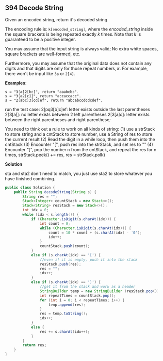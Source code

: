 ## 394 Decode String

Given an encoded string, return it's decoded string.

The encoding rule is: `k[encoded_string]`, where the *encoded_string* inside the square brackets is being repeated exactly *k* times. Note that *k* is guaranteed to be a positive integer.

You may assume that the input string is always valid; No extra white spaces, square brackets are well-formed, etc.

Furthermore, you may assume that the original data does not contain any digits and that digits are only for those repeat numbers, *k*. For example, there won't be input like `3a` or `2[4]`.

**Examples:**

```
s = "3[a]2[bc]", return "aaabcbc".
s = "3[a2[c]]", return "accaccacc".
s = "2[abc]3[cd]ef", return "abcabccdcdcdef".
```

run the test case:
2[pq3[b]c]ef:
letter exists outside the last parentheses
2[3[a]]:
no letter exists between 2 left parentheses
2[3[a]c]:
letter exists between the right parentheses and right parenthese;

You need to think out a rule to work on all kinds of string:
(1) use a strStack to store string and a cntStack to store number, use a String of res to store the current result
(2) Read the digit in a while loop, then push them into the cntStack
(3) Encounter "[", push res into the strStack, and set res to ""
(4) Encounter "]", pop the number n from the cntStack, and repeat the res for n times, strStack.peek() += res, res = strStack.poll()




**Solution**

sta and sta2 don't need to match, you just use sta2 to store whatever you have finished combining.



```java
public class Solution {
    public String decodeString(String s) {
        String res = "";
        Stack<Integer> countStack = new Stack<>();
        Stack<String> resStack = new Stack<>();
        int idx = 0;
        while (idx < s.length()) {
            if (Character.isDigit(s.charAt(idx))) {
                int count = 0;
                while (Character.isDigit(s.charAt(idx))) {
                    count = 10 * count + (s.charAt(idx) - '0');
                    idx++;
                }
                countStack.push(count);
            }
            else if (s.charAt(idx) == '[') {
                //even if it is empty, push it into the stack
                resStack.push(res);
                res = "";
                idx++;
            }
            else if (s.charAt(idx) == ']') {
                //get it from the stack and work as a header
                StringBuilder temp = new StringBuilder (resStack.pop());
                int repeatTimes = countStack.pop();
                for (int i = 0; i < repeatTimes; i++) {
                    temp.append(res);
                }
                res = temp.toString();
                idx++;
            }
            else {
                res += s.charAt(idx++);
            }
        }
        return res;
    }
}
```

